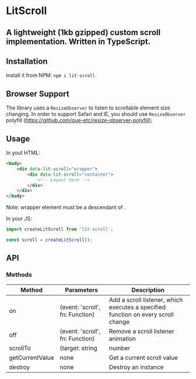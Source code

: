 # LitScroll

## A lightweight (1kb gzipped) custom scroll implementation. Written in TypeScript.

## Installation

Install it from NPM:
`npm i lit-scroll`

## Browser Support

The library uses a `ResizeObserver` to listen to scrollable element size changing. In order to support Safari and IE, you should use `ResizeObserver` polyfill (<https://github.com/que-etc/resize-observer-polyfill>);

## Usage

In yout HTML:

```html
<body>
    <div data-lit-scroll="wrapper">
        <div data-lit-scroll="container">
            <!-- Layout here -->
        </div>
    </div>
</body>
```

Note: wrapper element must be a descendant of <body>.

In your JS:

```javascript
import createLitScroll from 'lit-scroll';

const scroll = createLitScroll();
```

## API

### Methods

| Method          | Parameters                      | Description                                                                       |
| --------------- | ------------------------------- | --------------------------------------------------------------------------------- |
| on              | (event: 'scroll', fn: Function) | Add a scroll listener, which executes a specified function on every scroll change |
| off             | (event: 'scroll', fn: Function) | Remove a scroll listener animation                                                |
| scrollTo        | (target: string                 | number                                                                            | Element, opts: { native?: boolean }) | Scroll to an element (via selector, document top offset, or element reference) |
| getCurrentValue | none                            | Get a current scroll value                                                        |
| destroy         | none                            | Destroy an instance                                                               |
